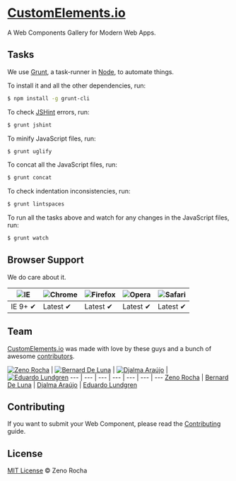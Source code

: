 # [CustomElements.io](http://customelements.io/)

A Web Components Gallery for Modern Web Apps.

## Tasks

We use [Grunt](http://gruntjs.com/), a task-runner in [Node](http://nodejs.org/), to automate things.

To install it and all the other dependencies, run:

```sh
$ npm install -g grunt-cli
```

To check [JSHint](http://www.jshint.com/) errors, run:

```sh
$ grunt jshint
```

To minify JavaScript files, run:

```sh
$ grunt uglify
```

To concat all the JavaScript files, run:

```sh
$ grunt concat
```

To check indentation inconsistencies, run:

```sh
$ grunt lintspaces
```

To run all the tasks above and watch for any changes in the JavaScript files, run:

```sh
$ grunt watch
```

## Browser Support

We do care about it.

![IE](https://raw.github.com/alrra/browser-logos/master/internet-explorer/internet-explorer_48x48.png) | ![Chrome](https://raw.github.com/alrra/browser-logos/master/chrome/chrome_48x48.png) | ![Firefox](https://raw.github.com/alrra/browser-logos/master/firefox/firefox_48x48.png) | ![Opera](https://raw.github.com/alrra/browser-logos/master/opera/opera_48x48.png) | ![Safari](https://raw.github.com/alrra/browser-logos/master/safari/safari_48x48.png)
--- | --- | --- | --- | --- |
IE 9+ ✔ | Latest ✔ | Latest ✔ | Latest ✔ | Latest ✔ |

## Team

[CustomElements.io](http://customelements.io/) was made with love by these guys and a bunch of awesome [contributors](https://github.com/webcomponents/customelements.io/graphs/contributors).

[![Zeno Rocha](http://gravatar.com/avatar/e190023b66e2b8aa73a842b106920c93?s=70)](https://github.com/zenorocha) | [![Bernard De Luna](http://gravatar.com/avatar/bc16c9be1e05e65395487b78b1cc72c0?s=70)](https://github.com/bernarddeluna) | [![Djalma Araújo](http://gravatar.com/avatar/be74fd9a577ea5ef1ab2e7c71bcfa4b5?s=70)](https://github.com/djalmaaraujo) | [![Eduardo Lundgren](http://gravatar.com/avatar/42327de520e674a6d1686845b30778d0?s=70)](https://github.com/eduardolundgren)
--- | --- | --- | --- | --- | --- | ---
[Zeno Rocha](https://github.com/zenorocha) | [Bernard De Luna](https://github.com/bernarddeluna) | [Djalma Araújo](https://github.com/djalmaaraujo) | [Eduardo Lundgren](https://github.com/eduardolundgren)

## Contributing

If you want to submit your Web Component, please read the [Contributing](https://github.com/customelements/customelements.io/blob/gh-pages/CONTRIBUTING.md) guide.

## License

[MIT License](http://zenorocha.mit-license.org/) © Zeno Rocha
